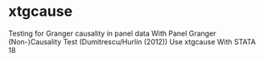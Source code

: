 # xtgcause
Testing for Granger causality in panel data With Panel Granger (Non-)Causality Test (Dumitrescu/Hurlin (2012)) Use xtgcause With STATA 18
